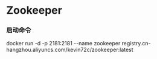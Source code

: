 # Zookeeper
### 启动命令
docker run -d -p 2181:2181 --name zookeeper registry.cn-hangzhou.aliyuncs.com/kevin72c/zookeeper:latest